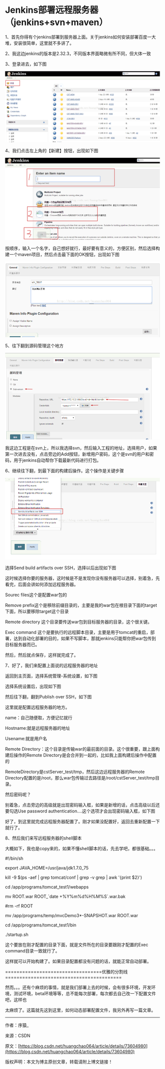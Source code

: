 # Jenkins部署远程服务器（jenkins+svn+maven）

1、首先你得有个jenkins部署到服务器上面。关于jenkins如何安装部署百度一大堆，安装很简单，这里就不多讲了。

2、我这边jenkins的版本是2.32.3，不同版本界面略微有所不同，但大体一致

3、登录进去，如下图

![](/assets/20170622155255059.png)

4、我们点击左上角的【新建】按钮，出现如下图

![](/assets/20170622155458548.png)

按顺序，输入一个名字，自己想好就行，最好要有意义的，方便区别，然后选择构建一个maven项目，然后点击最下面的OK按钮，出现如下图

![](/assets/20170622155748258.png)

5、往下翻到源码管理这个地方

![](/assets/20170622160149308.png)

我这边工程是在svn上，所以我选择svn，然后输入工程的地址，选择用户，如果第一次进去没有，点击旁边的Add按钮，新增用户密码，这个是svn的用户和密码，用于jenkins自动帮你下载最新代码进行打包。

6、继续往下翻，到最下面的构建后操作。这个操作是关键步骤

![](/assets/20170622160707142.png)

选择Send build artifacts over SSH，选择以后出现如下图

这时候选择你要的服务器，这时候是不是发现你没有服务器可以选择，别着急，先看完，后面会讲如何添加远程服务器。

Sourec files这个是配置war包的

Remove prefix这个是移除前缀目录的，主要是我的war包在根目录下面的target下面，所以要移除target这个目录

Remote directory 这个目录要传送war包到目标服务器的目录，这个很关键。

Exec command 这个是要执行的远程脚本目录，主要是用于tomcat的重启，部署，达到自动化部署的目的，如果不写脚本，那就jenkins只能帮你把war包传到目标服务器而已。

然后，然后就点保存，这样就完成了。

7、好了，我们来配置上面说的远程服务器的地址

返回到主页面，选择系统管理-系统设置，如下图

选择系统设置后，出现如下图

然后往下翻，翻到Publish over SSH，如下图

这里就是配置远程服务器的地方。

name：自己随便取，方便记忆就行

Hostname:就是远程服务器的地址

Usename:就是用户名

Remote Directory：这个目录是传输war的最前面的目录。这个很重要，跟上面构建后操作的Remote Directory是会合并到一起的，比如我上面构建后操作中配置的

RemoteDirectory是cstServer\_test/tmp，然后这边远程服务器的Remote Directory配置的是/root，那么war包传输过去路径是/root/cstServer\_test/tmp目录。

然后密码呢？

别着急，点击旁边的高级就是出现密码输入框，如果是新增的话，点击高级以后还要勾选Use password authentication....这个选项才会出现密码输入框，如下图

好了，到这里就完成远程服务器配置了。刚才如果没配置好，返回去重新配置一下就行了。

8、然后我们来写远程服务器的shell脚本

大概如下，我也是copy来的，如果不懂shell脚本的话，先去学吧，都很基础。。。

\#!/bin/sh

export JAVA\_HOME=/usr/java/jdk1.7.0\_75

kill -9 $\(ps -aef \| grep tomcat/conf \| grep -v grep \| awk '{print $2}'\)

cd /app/programs/tomcat\_test1/webapps

mv ROOT.war ROOT\_\`date +%Y%m%d%H%M%S\`.war.bak

\#rm -rf ROOT

mv  /app/programs/temp/mvcDemo3\*-SNAPSHOT.war ROOT.war

cd /app/programs/tomcat\_test1/bin

./startup.sh

这个要放在刚才配置的目录下面，就是文件所在的目录要跟刚才配置的Exec command目录一致就行了。

这样就可以开始构建了。如果目录配置都没有问题的话，就能正常自动部署。

==================================优雅的分割线=========================================

然而。。。还有个麻烦的事情，就是我们部署上去的时候，会有很多环境，开发环境，测试环境，beta环境等等，总不能每次部署，每次都去自己改一下配置文件吧，这样也

太麻烦了。这篇就先这到这里，如何动态部署配置文件，我另外再写一篇文章。

---

作者：序猿\_

来源：CSDN

原文：[https://blog.csdn.net/huangchao064/article/details/73604980](https://blog.csdn.net/huangchao064/article/details/73604980)

版权声明：本文为博主原创文章，转载请附上博文链接！

